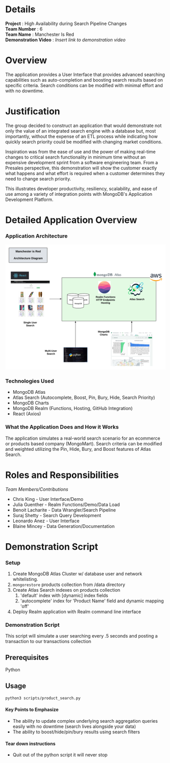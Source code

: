 # Details

**Project** : High Availability during Search Pipeline Changes  
**Team Number** : 6  
**Team Name** : Manchester Is Red  
**Demonstration Video** : _Insert link to demonstration video_

# Overview

The application provides a User Interface that provides advanced searching capabilities such as auto-completion 
and boosting search results based on specific criteria.  Search conditions can be modified with minimal effort and
with no downtime.

# Justification

The group decided to construct an application that would demonstrate not only the value of an integrated search engine
with a database but, most importantly, without the expense of an ETL process while indicating how quickly 
search priority could be modified with changing market conditions.  

Inspiration was from the ease of use and the
power of making real-time changes to critical search functionality in minimum time without an expensive development
sprint from a software engineering team.  From a Presales perspective, this demonstration will show the customer
exactly what happens and what effort is required when a customer determines they need to change search priority.

This illustrates developer productivity, resiliency, scalability, and ease of use among a variety of integration points 
with MongoDB's Application Development Platform.

# Detailed Application Overview
### Application Architecture
![](/img/Hackathon-6-Architecture-Diagram.png)

### Technologies Used
* MongoDB Atlas
* Atlas Search (Autocomplete, Boost, Pin, Bury, Hide, Search Priority)
* MongoDB Charts
* MongoDB Realm (Functions, Hosting, GitHub Integration)
* React (Axios)

### What the Application Does and How it Works
The application simulates a real-world search scenario for an ecommerce or products based company (MongoMart).  Search
criteria can be modified and weighted utilizing the Pin, Hide, Bury, and Boost features of Atlas Search.  


# Roles and Responsibilities

_Team Members/Contributions_
* Chris King - User Interface/Demo
* Julia Guenther - Realm Functions/Demo/Data Load 
* Benoit Lacharite - Data Wrangler/Search Pipeline
* Suraj Shetty - Search Query Development
* Leonardo Anez - User Interface
* Blaine Mincey - Data Generation/Documentation

# Demonstration Script
### Setup
1. Create MongoDB Atlas Cluster w/ database user and network whitelisting.
2. `mongorestore` products collection from /data directory
3. Create Atlas Search indexes on products collection
   1. 'default' index with [dynamic] index fields
   2. 'autocomplete' index for 'Product Name' field and dynamic mapping 'off'
4. Deploy Realm application with Realm command line interface

### Demonstration Script

This script will simulate a user searching every .5 seconds and posting a transaction to our transactions collection

## Prerequisites

Python


## Usage

```bash
python3 scripts/product_search.py
```

#### Key Points to Emphasize
 - The ability to update complex underlying search aggregation queries easily with no downtime (search lives alongside your data)
 - The ability to boost/hide/pin/bury results using search filters

#### Tear down instructions
- Quit out of the python script it will never stop
